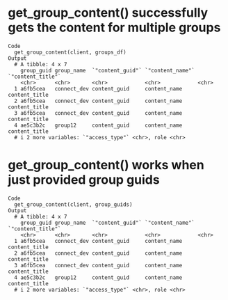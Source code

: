 # get_group_content() successfully gets the content for multiple groups

    Code
      get_group_content(client, groups_df)
    Output
      # A tibble: 4 x 7
        group_guid group_name  `"content_guid"` `"content_name"` `"content_title"`
        <chr>      <chr>       <chr>            <chr>            <chr>            
      1 a6fb5cea   connect_dev content_guid     content_name     content_title    
      2 a6fb5cea   connect_dev content_guid     content_name     content_title    
      3 a6fb5cea   connect_dev content_guid     content_name     content_title    
      4 ae5c3b2c   group12     content_guid     content_name     content_title    
      # i 2 more variables: `"access_type"` <chr>, role <chr>

# get_group_content() works when just provided group guids

    Code
      get_group_content(client, group_guids)
    Output
      # A tibble: 4 x 7
        group_guid group_name  `"content_guid"` `"content_name"` `"content_title"`
        <chr>      <chr>       <chr>            <chr>            <chr>            
      1 a6fb5cea   connect_dev content_guid     content_name     content_title    
      2 a6fb5cea   connect_dev content_guid     content_name     content_title    
      3 a6fb5cea   connect_dev content_guid     content_name     content_title    
      4 ae5c3b2c   group12     content_guid     content_name     content_title    
      # i 2 more variables: `"access_type"` <chr>, role <chr>

